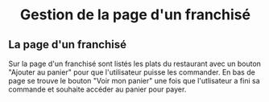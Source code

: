 <h1 style="text-align:center;">Gestion de la page d'un franchisé</h1>

## La page d'un franchisé
Sur la page d'un franchisé sont listés les plats du restaurant avec un bouton "Ajouter au panier" pour que l'utilisateur puisse les commander.
En bas de page se trouve le bouton "Voir mon panier" une fois que l'utlisateur a fini sa commande et souhaite accéder au panier pour payer.